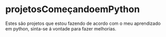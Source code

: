 # projetosComeçandoemPython
 Estes são projetos que estou fazendo de acordo com o meu aprendizado em python, sinta-se á vontade para fazer melhorias.

